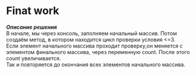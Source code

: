 # Finat work
**_Описание решения_**  
В начале, мы через консоль, заполняем начальный массив. 
Потом создаём метод, в котором находится цикл проверки условия <=3.   
Если элемент начального массива проходит проверку,он меняется с элементом финального массива, через переменную count. После этого count увеличивается.  
Так и повторяется до окончания всех элементов начального массива.

